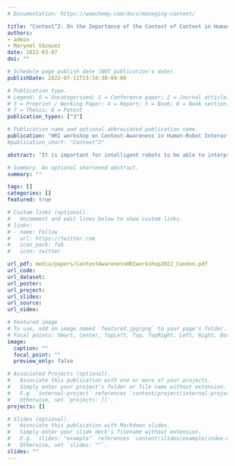 ```yaml
---
# Documentation: https://wowchemy.com/docs/managing-content/

title: "Context^2: On the Importance of the Context of Context in Human Robot Interaction"
authors: 
- admin
- Marynel Vázquez
date: 2022-03-07
doi: ""

# Schedule page publish date (NOT publication's date).
publishDate: 2022-07-11T23:34:30-04:00

# Publication type.
# Legend: 0 = Uncategorized; 1 = Conference paper; 2 = Journal article;
# 3 = Preprint / Working Paper; 4 = Report; 5 = Book; 6 = Book section;
# 7 = Thesis; 8 = Patent
publication_types: ["3"]

# Publication name and optional abbreviated publication name.
publication: "HRI workshop on Context-Awareness in Human-Robot Interaction, 2022"
#publication_short: "Context^2"

abstract: "It is important for intelligent robots to be able to interpret human signals that provide context about how an interaction is going. We posit that including multiple facets of context,both situational and user-specific, in user models will improve a robot’s understanding of the context of their interactions. This position is supported by results from an exploratory study where humans interacted with an agent in a video game. As part of this work, we built contextual perception models that reasoned about nonverbal human reactions to prosocial assistance from the autonomous agent. Interestingly, our results showed the importance of contextualizing model predictions based on multiple factors. Future work will further examine the importance of the inclusion of the context of context, or context^2, in perception models to make intelligent predictions about nonverbal reactions through richer utilization of our existing data. Additionally, we plan on extending our study to situated human-robot interactions."

# Summary. An optional shortened abstract.
summary: ""

tags: []
categories: []
featured: true

# Custom links (optional).
#   Uncomment and edit lines below to show custom links.
# links:
# - name: Follow
#   url: https://twitter.com
#   icon_pack: fab
#   icon: twitter

url_pdf: media/papers/ContextAwarenessHRIworkshop2022_Candon.pdf
url_code:
url_dataset:
url_poster:
url_project:
url_slides:
url_source:
url_video:

# Featured image
# To use, add an image named `featured.jpg/png` to your page's folder. 
# Focal points: Smart, Center, TopLeft, Top, TopRight, Left, Right, BottomLeft, Bottom, BottomRight.
image:
  caption: ""
  focal_point: ""
  preview_only: false

# Associated Projects (optional).
#   Associate this publication with one or more of your projects.
#   Simply enter your project's folder or file name without extension.
#   E.g. `internal-project` references `content/project/internal-project/index.md`.
#   Otherwise, set `projects: []`.
projects: []

# Slides (optional).
#   Associate this publication with Markdown slides.
#   Simply enter your slide deck's filename without extension.
#   E.g. `slides: "example"` references `content/slides/example/index.md`.
#   Otherwise, set `slides: ""`.
slides: ""
---
```

